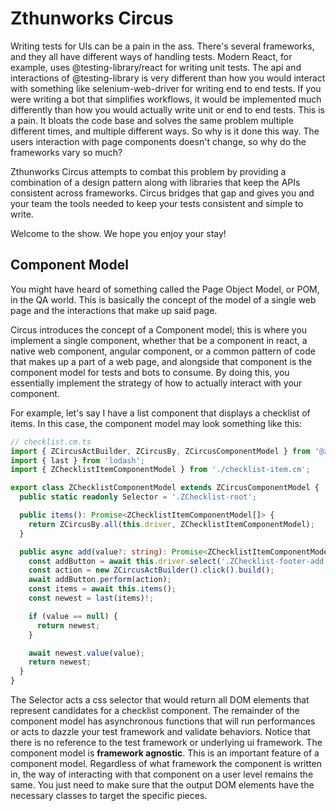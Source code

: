 # Zthunworks Circus

Writing tests for UIs can be a pain in the ass. There's several frameworks, and they all have different ways of handling
tests. Modern React, for example, uses @testing-library/react for writing unit tests. The api and interactions of
@testing-library is very different than how you would interact with something like selenium-web-driver for writing end
to end tests. If you were writing a bot that simplifies workflows, it would be implemented much differently than how you
would actually write unit or end to end tests. This is a pain. It bloats the code base and solves the same problem
multiple different times, and multiple different ways. So why is it done this way. The users interaction with page
components doesn't change, so why do the frameworks vary so much?

Zthunworks Circus attempts to combat this problem by providing a combination of a design pattern along with libraries
that keep the APIs consistent across frameworks. Circus bridges that gap and gives you and your team the tools needed to
keep your tests consistent and simple to write.

Welcome to the show. We hope you enjoy your stay!

## Component Model

You might have heard of something called the Page Object Model, or POM, in the QA world. This is basically the concept
of the model of a single web page and the interactions that make up said page.

Circus introduces the concept of a Component model; this is where you implement a single component, whether that be a
component in react, a native web component, angular component, or a common pattern of code that makes up a part of a web
page, and alongside that component is the component model for tests and bots to consume. By doing this, you essentially
implement the strategy of how to actually interact with your component.

For example, let's say I have a list component that displays a checklist of items. In this case, the component model may
look something like this:

```ts
// checklist.cm.ts
import { ZCircusActBuilder, ZCircusBy, ZCircusComponentModel } from '@zthun/cirque';
import { last } from 'lodash';
import { ZChecklistItemComponentModel } from './checklist-item.cm';

export class ZChecklistComponentModel extends ZCircusComponentModel {
  public static readonly Selector = '.ZChecklist-root';

  public items(): Promise<ZChecklistItemComponentModel[]> {
    return ZCircusBy.all(this.driver, ZChecklistItemComponentModel);
  }

  public async add(value?: string): Promise<ZChecklistItemComponentModel> {
    const addButton = await this.driver.select('.ZChecklist-footer-add-button');
    const action = new ZCircusActBuilder().click().build();
    await addButton.perform(action);
    const items = await this.items();
    const newest = last(items)!;

    if (value == null) {
      return newest;
    }

    await newest.value(value);
    return newest;
  }
}
```

The Selector acts a css selector that would return all DOM elements that represent candidates for a checklist component.
The remainder of the component model has asynchronous functions that will run performances or acts to dazzle your test
framework and validate behaviors. Notice that there is no reference to the test framework or underlying ui framework.
The component model is **framework agnostic**. This is an important feature of a component model. Regardless of what
framework the component is written in, the way of interacting with that component on a user level remains the same. You
just need to make sure that the output DOM elements have the necessary classes to target the specific pieces.
